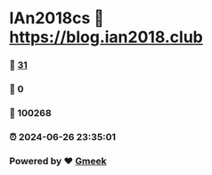 # IAn2018cs :link: https://blog.ian2018.club 
### :page_facing_up: [31](https://blog.ian2018.club/tag.html) 
### :speech_balloon: 0 
### :hibiscus: 100268 
### :alarm_clock: 2024-06-26 23:35:01 
### Powered by :heart: [Gmeek](https://github.com/Meekdai/Gmeek)

